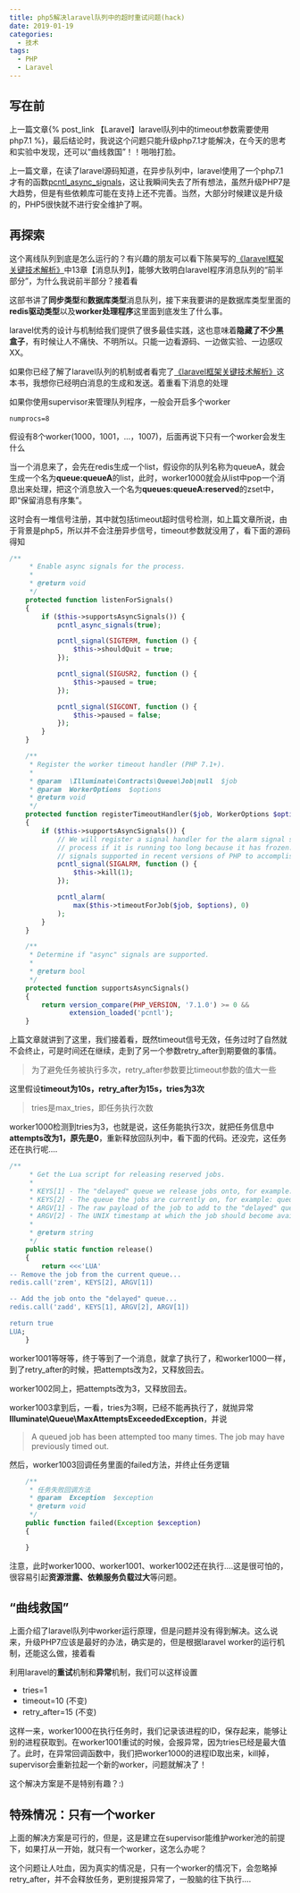 ```yaml
---
title: php5解决laravel队列中的超时重试问题(hack)
date: 2019-01-19
categories:
  - 技术
tags: 
  - PHP
  - Laravel
---
```


## 写在前

上一篇文章{% post_link 【Laravel】laravel队列中的timeout参数需要使用php7.1 %}，最后结论时，我说这个问题只能升级php7.1才能解决，在今天的思考和实验中发现，还可以“曲线救国”！！啪啪打脸。

上一篇文章，在读了laravel源码知道，在异步队列中，laravel使用了一个php7.1才有的函数[pcntl_async_signals](http://php.net/manual/en/function.pcntl-async-signals.php)，这让我瞬间失去了所有想法，虽然升级PHP7是大趋势，但是有些依赖库可能在支持上还不完善。当然，大部分时候建议是升级的，PHP5很快就不进行安全维护了啊。

## 再探索

这个离线队列到底是怎么运行的？有兴趣的朋友可以看下陈昊写的[《laravel框架关键技术解析》](https://blogoss.yinghualuo.cn/blog/2017/08/Laravel框架关键技术解析-陈昊.pdf)中13章【消息队列】，能够大致明白laravel程序消息队列的“前半部分”，为什么我说前半部分？接着看

这部书讲了**同步类型**和**数据库类型**消息队列，接下来我要讲的是数据库类型里面的**redis驱动类型**以及**worker处理程序**这里面到底发生了什么事。

laravel优秀的设计与机制给我们提供了很多最佳实践，这也意味着**隐藏了不少黑盒子**，有时候让人不痛快、不明所以。只能一边看源码、一边做实验、一边感叹XX。

如果你已经了解了laravel队列的机制或者看完了[《laravel框架关键技术解析》](https://blogoss.yinghualuo.cn/blog/2017/08/Laravel框架关键技术解析-陈昊.pdf)这本书，我想你已经明白消息的生成和发送。着重看下消息的处理

如果你使用supervisor来管理队列程序，一般会开启多个worker

```
numprocs=8
```

假设有8个worker(1000，1001，...，1007)，后面再说下只有一个worker会发生什么

当一个消息来了，会先在redis生成一个list，假设你的队列名称为queueA，就会生成一个名为**queue:queueA**的list，此时，worker1000就会从list中pop一个消息出来处理，把这个消息放入一个名为**queues:queueA:reserved**的zset中，即“保留消息有序集”。

这时会有一堆信号注册，其中就包括timeout超时信号检测，如上篇文章所说，由于背景是php5，所以并不会注册异步信号，timeout参数就没用了，看下面的源码得知

```php
/**
     * Enable async signals for the process.
     *
     * @return void
     */
    protected function listenForSignals()
    {
        if ($this->supportsAsyncSignals()) {
            pcntl_async_signals(true);

            pcntl_signal(SIGTERM, function () {
                $this->shouldQuit = true;
            });

            pcntl_signal(SIGUSR2, function () {
                $this->paused = true;
            });

            pcntl_signal(SIGCONT, function () {
                $this->paused = false;
            });
        }
    }

    /**
     * Register the worker timeout handler (PHP 7.1+).
     *
     * @param  \Illuminate\Contracts\Queue\Job|null  $job
     * @param  WorkerOptions  $options
     * @return void
     */
    protected function registerTimeoutHandler($job, WorkerOptions $options)
    {
        if ($this->supportsAsyncSignals()) {
            // We will register a signal handler for the alarm signal so that we can kill this
            // process if it is running too long because it has frozen. This uses the async
            // signals supported in recent versions of PHP to accomplish it conveniently.
            pcntl_signal(SIGALRM, function () {
                $this->kill(1);
            });

            pcntl_alarm(
                max($this->timeoutForJob($job, $options), 0)
            );
        }
    }

    /**
     * Determine if "async" signals are supported.
     *
     * @return bool
     */
    protected function supportsAsyncSignals()
    {
        return version_compare(PHP_VERSION, '7.1.0') >= 0 &&
               extension_loaded('pcntl');
    }
```

上篇文章就讲到了这里，我们接着看，既然timeout信号无效，任务过时了自然就不会终止，可是时间还在继续，走到了另一个参数retry_after到期要做的事情。

>为了避免任务被执行多次，retry_after参数要比timeout参数的值大一些

这里假设**timeout为10s，retry_after为15s，tries为3次**

>tries是max_tries，即任务执行次数

worker1000检测到tries为3，也就是说，这任务能执行3次，就把任务信息中**attempts改为1，原先是0**，重新释放回队列中，看下面的代码。还没完，这任务还在执行呢....

```php
/**
     * Get the Lua script for releasing reserved jobs.
     *
     * KEYS[1] - The "delayed" queue we release jobs onto, for example: queues:foo:delayed
     * KEYS[2] - The queue the jobs are currently on, for example: queues:foo:reserved
     * ARGV[1] - The raw payload of the job to add to the "delayed" queue
     * ARGV[2] - The UNIX timestamp at which the job should become available
     *
     * @return string
     */
    public static function release()
    {
        return <<<'LUA'
-- Remove the job from the current queue...
redis.call('zrem', KEYS[2], ARGV[1])

-- Add the job onto the "delayed" queue...
redis.call('zadd', KEYS[1], ARGV[2], ARGV[1])

return true
LUA;
    }
```

worker1001等呀等，终于等到了一个消息，就拿了执行了，和worker1000一样，到了retry_after的时候，把attempts改为2，又释放回去。

worker1002同上，把attempts改为3，又释放回去。

worker1003拿到后，一看，tries为3啊，已经不能再执行了，就抛异常**Illuminate\Queue\MaxAttemptsExceededException**，并说

>A queued job has been attempted too many times. The job may have previously timed out.

然后，worker1003回调任务里面的failed方法，并终止任务逻辑

```php
	/**
	 * 任务失败回调方法
     * @param  Exception  $exception
     * @return void
     */
    public function failed(Exception $exception)
    {

    }
```

注意，此时worker1000、worker1001、worker1002还在执行....这是很可怕的，很容易引起**资源泄露、依赖服务负载过大**等问题。

## “曲线救国”

上面介绍了laravel队列中worker运行原理，但是问题并没有得到解决。这么说来，升级PHP7应该是最好的办法，确实是的，但是根据laravel worker的运行机制，还能这么做，接着看

利用laravel的**重试**机制和**异常**机制，我们可以这样设置

- tries=1
- timeout=10 (不变)
- retry_after=15 (不变)

这样一来，worker1000在执行任务时，我们记录该进程的ID，保存起来，能够让别的进程获取到。在worker1001重试的时候，会报异常，因为tries已经是最大值了。此时，在异常回调函数中，我们把worker1000的进程ID取出来，kill掉，supervisor会重新拉起一个新的worker，问题就解决了！

这个解决方案是不是特别有趣？:)

## 特殊情况：只有一个worker

上面的解决方案是可行的，但是，这是建立在supervisor能维护worker池的前提下，如果打从一开始，就只有一个worker，这怎么办呢？

这个问题让人吐血，因为真实的情况是，只有一个worker的情况下，会忽略掉retry_after，并不会释放任务，更别提报异常了，一股脑的往下执行....